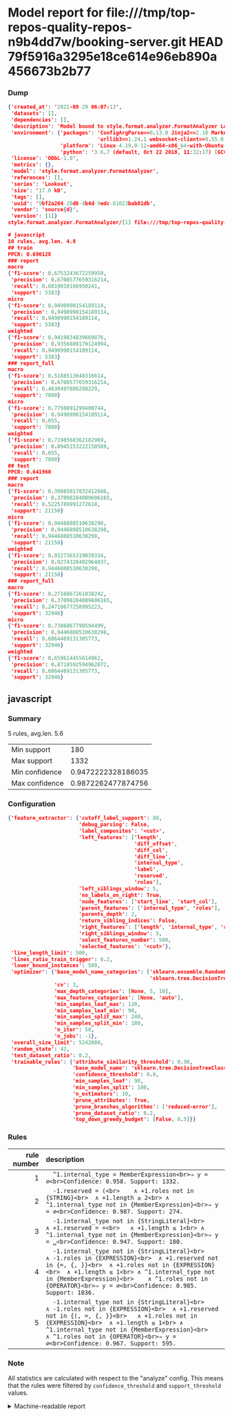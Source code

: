 # Model report for file:///tmp/top-repos-quality-repos-n9b4dd7w/booking-server.git HEAD 79f5916a3295e18ce614e96eb890a456673b2b77

### Dump

```json
{'created_at': '2021-08-29 06:07:13',
 'datasets': [],
 'dependencies': [],
 'description': 'Model bound to style.format.analyzer.FormatAnalyzer Lookout analyzer.',
 'environment': {'packages': 'ConfigArgParse==0.13.0 Jinja2==2.10 MarkupSafe==1.1.1 PyStemmer==1.3.0 PyYAML==5.1 Pympler==0.5 SQLAlchemy==1.2.10 SQLAlchemy-Utils==0.33.3 asdf==2.3.2 bblfsh==2.12.7 boto==2.49.0 boto3==1.9.130 botocore==1.12.130 cachetools==2.0.1 certifi==2019.3.9 chardet==3.0.4 clint==0.5.1 docker==3.7.0 docker-pycreds==0.4.0 dulwich==0.19.11 grpcio==1.19.0 grpcio-tools==1.19.0 humanfriendly==4.16.1 humanize==0.5.1 idna==2.8 jmespath==0.9.4 jsonschema==2.6.0 lookout-sdk==0.4.1 lookout-sdk-ml==0.19.0 lookout-style==0.2.0 lz4==2.1.6 modelforge==0.12.1 numpy==1.16.2 packaging==19.0 pandas==0.22.0 pip==19.0.3 protobuf==3.7.0 psycopg2-binary==2.7.5 pygtrie==2.3 pyparsing==2.3.1 python-dateutil==2.8.0 python-igraph==0.7.1.post6 pytz==2019.1 requests==2.21.0 requirements-parser==0.2.0 scikit-learn==0.20.1 scikit-optimize==0.5.2 scipy==1.2.1 semantic-version==2.6.0 setuptools==40.8.0 six==1.12.0 smart-open==1.8.1 sourced-ml==0.8.2 spdx==2.5.0 stringcase==1.2.0 tabulate==0.8.2 tqdm==4.31.1 '
                             'urllib3==1.24.1 websocket-client==0.55.0 xxhash==1.3.0',
                 'platform': 'Linux-4.19.0-12-amd64-x86_64-with-Ubuntu-18.04-bionic',
                 'python': '3.6.7 (default, Oct 22 2018, 11:32:17) [GCC 8.2.0]'},
 'license': 'ODbL-1.0',
 'metrics': {},
 'model': 'style.format.analyzer.FormatAnalyzer',
 'references': [],
 'series': 'Lookout',
 'size': '17.0 kB',
 'tags': [],
 'uuid': '9bf2a204-28d6-4b4d-9edc-61023bab81db',
 'vendor': 'source{d}',
 'version': [1]}
style.format.analyzer.FormatAnalyzer/[1] file:///tmp/top-repos-quality-repos-n9b4dd7w/booking-server.git 79f5916a3295e18ce614e96eb890a456673b2b77

# javascript
10 rules, avg.len. 4.8
## train
PPCR: 0.690128
### report
macro
{'f1-score': 0.6753243672259959,
 'precision': 0.6708577659316214,
 'recall': 0.6819010106950241,
 'support': 5383}
micro
{'f1-score': 0.9490990154189114,
 'precision': 0.9490990154189114,
 'recall': 0.9490990154189114,
 'support': 5383}
weighted
{'f1-score': 0.9419834839669876,
 'precision': 0.9356600179124994,
 'recall': 0.9490990154189114,
 'support': 5383}
### report_full
macro
{'f1-score': 0.5188513648316614,
 'precision': 0.6708577659316214,
 'recall': 0.4630497886288229,
 'support': 7800}
micro
{'f1-score': 0.7750891299400744,
 'precision': 0.9490990154189114,
 'recall': 0.655,
 'support': 7800}
weighted
{'f1-score': 0.7198568362182969,
 'precision': 0.8945153222150589,
 'recall': 0.655,
 'support': 7800}
## test
PPCR: 0.641960
### report
macro
{'f1-score': 0.39885017832412606,
 'precision': 0.37098284089606165,
 'recall': 0.5225789991272618,
 'support': 21150}
micro
{'f1-score': 0.9446808510638298,
 'precision': 0.9446808510638298,
 'recall': 0.9446808510638298,
 'support': 21150}
weighted
{'f1-score': 0.9327365319039334,
 'precision': 0.9274320402964037,
 'recall': 0.9446808510638298,
 'support': 21150}
### report_full
macro
{'f1-score': 0.2716867261038242,
 'precision': 0.37098284089606165,
 'recall': 0.24710677258995223,
 'support': 32946}
micro
{'f1-score': 0.7386867790594499,
 'precision': 0.9446808510638298,
 'recall': 0.6064469131305773,
 'support': 32946}
weighted
{'f1-score': 0.659614455614962,
 'precision': 0.8718592594962072,
 'recall': 0.6064469131305773,
 'support': 32946}
```

## javascript
### Summary
5 rules, avg.len. 5.6

| | |
|-|-|
|Min support|180|
|Max support|1332|
|Min confidence|0.9472222328186035|
|Max confidence|0.9872262477874756|

### Configuration

```json
{'feature_extractor': {'cutoff_label_support': 80,
                       'debug_parsing': False,
                       'label_composites': '<cut>',
                       'left_features': ['length',
                                         'diff_offset',
                                         'diff_col',
                                         'diff_line',
                                         'internal_type',
                                         'label',
                                         'reserved',
                                         'roles'],
                       'left_siblings_window': 5,
                       'no_labels_on_right': True,
                       'node_features': ['start_line', 'start_col'],
                       'parent_features': ['internal_type', 'roles'],
                       'parents_depth': 2,
                       'return_sibling_indices': False,
                       'right_features': ['length', 'internal_type', 'reserved', 'roles'],
                       'right_siblings_window': 5,
                       'select_features_number': 500,
                       'selected_features': '<cut>'},
 'line_length_limit': 500,
 'lines_ratio_train_trigger': 0.2,
 'lower_bound_instances': 500,
 'optimizer': {'base_model_name_categories': ['sklearn.ensemble.RandomForestClassifier',
                                              'sklearn.tree.DecisionTreeClassifier'],
               'cv': 3,
               'max_depth_categories': [None, 5, 10],
               'max_features_categories': [None, 'auto'],
               'min_samples_leaf_max': 120,
               'min_samples_leaf_min': 90,
               'min_samples_split_max': 240,
               'min_samples_split_min': 180,
               'n_iter': 50,
               'n_jobs': -1},
 'overall_size_limit': 5242880,
 'random_state': 42,
 'test_dataset_ratio': 0.2,
 'trainable_rules': {'attribute_similarity_threshold': 0.98,
                     'base_model_name': 'sklearn.tree.DecisionTreeClassifier',
                     'confidence_threshold': 0.8,
                     'min_samples_leaf': 90,
                     'min_samples_split': 180,
                     'n_estimators': 10,
                     'prune_attributes': True,
                     'prune_branches_algorithms': ['reduced-error'],
                     'prune_dataset_ratio': 0.2,
                     'top_down_greedy_budget': [False, 0.5]}}
```

### Rules

| rule number | description |
|----:|:-----|
| 1 | `  ^1.internal_type = MemberExpression<br>⇒ y = ∅<br>Confidence: 0.958. Support: 1332.` |
| 2 | `  -1.reserved = (<br>	∧ +1.roles not in {STRING}<br>	∧ +1.length ≥ 2<br>	∧ ^1.internal_type not in {MemberExpression}<br>⇒ y = ∅<br>Confidence: 0.987. Support: 274.` |
| 3 | `  -1.internal_type not in {StringLiteral}<br>	∧ +1.reserved = =<br>	∧ +1.length ≤ 1<br>	∧ ^1.internal_type not in {MemberExpression}<br>⇒ y = ␣<br>Confidence: 0.947. Support: 180.` |
| 4 | `  -1.internal_type not in {StringLiteral}<br>	∧ -1.roles in {EXPRESSION}<br>	∧ +1.reserved not in {=, {, }}<br>	∧ +1.roles not in {EXPRESSION}<br>	∧ +1.length ≤ 1<br>	∧ ^1.internal_type not in {MemberExpression}<br>	∧ ^1.roles not in {OPERATOR}<br>⇒ y = ∅<br>Confidence: 0.985. Support: 1036.` |
| 5 | `  -1.internal_type not in {StringLiteral}<br>	∧ -1.roles not in {EXPRESSION}<br>	∧ +1.reserved not in {(, =, {, }}<br>	∧ +1.roles not in {EXPRESSION}<br>	∧ +1.length ≤ 1<br>	∧ ^1.internal_type not in {MemberExpression}<br>	∧ ^1.roles not in {OPERATOR}<br>⇒ y = ∅<br>Confidence: 0.967. Support: 595.` |

### Note
All statistics are calculated with respect to the "analyze" config. This means that the rules were filtered by
`confidence_threshold` and `support_threshold` values.

<details>
    <summary>Machine-readable report</summary>
```json
{"javascript": {"avg_rule_len": 5.6, "max_conf": 0.9872262477874756, "max_support": 1332, "min_conf": 0.9472222328186035, "min_support": 180, "num_rules": 5}}
```
</details>
